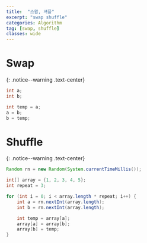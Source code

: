 ```yaml
---
title:  "스왑, 셔플"
excerpt: "swap shuffle"
categories: Algorithm
tag: [swap, shuffle]
classes: wide
---
```


# Swap
{: .notice--warning .text-center}

```java
int a;
int b;

int temp = a;
a = b;
b = temp;
```

# Shuffle
{: .notice--warning .text-center}

```java
Random rn = new Random(System.currentTimeMillis());

int[] array = {1, 2, 3, 4, 5};
int repeat = 3;

for (int i = 0; i < array.length * repeat; i++) {
    int a = rn.nextInt(array.length);
    int b = rn.nextInt(array.length);

    int temp = array[a];
    array[a] = array[b];
    array[b] = temp;
}
```